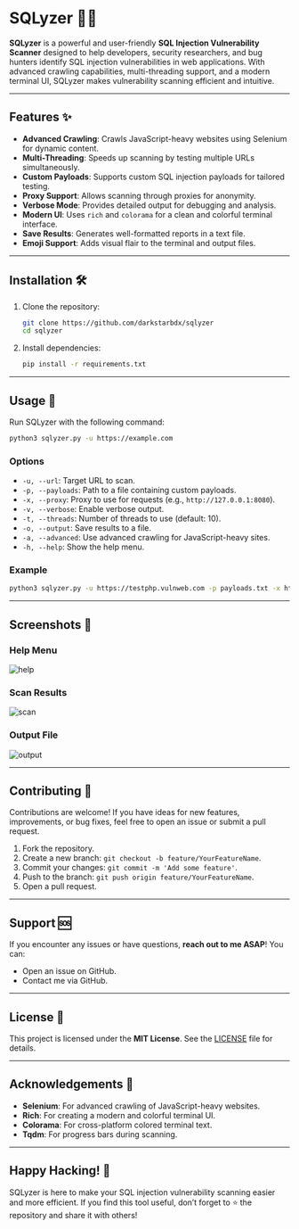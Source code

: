 # **SQLyzer 🕵️‍♂️**

**SQLyzer** is a powerful and user-friendly **SQL Injection Vulnerability Scanner** designed to help developers, security researchers, and bug hunters identify SQL injection vulnerabilities in web applications. With advanced crawling capabilities, multi-threading support, and a modern terminal UI, SQLyzer makes vulnerability scanning efficient and intuitive.

---

## **Features ✨**

- **Advanced Crawling**: Crawls JavaScript-heavy websites using Selenium for dynamic content.
- **Multi-Threading**: Speeds up scanning by testing multiple URLs simultaneously.
- **Custom Payloads**: Supports custom SQL injection payloads for tailored testing.
- **Proxy Support**: Allows scanning through proxies for anonymity.
- **Verbose Mode**: Provides detailed output for debugging and analysis.
- **Modern UI**: Uses `rich` and `colorama` for a clean and colorful terminal interface.
- **Save Results**: Generates well-formatted reports in a text file.
- **Emoji Support**: Adds visual flair to the terminal and output files.

---

## **Installation 🛠️**

1. Clone the repository:
   ```bash
   git clone https://github.com/darkstarbdx/sqlyzer
   cd sqlyzer
   ```

2. Install dependencies:
   ```bash
   pip install -r requirements.txt
   ```

---

## **Usage 🚀**

Run SQLyzer with the following command:
```bash
python3 sqlyzer.py -u https://example.com
```

### **Options**
- `-u, --url`: Target URL to scan.
- `-p, --payloads`: Path to a file containing custom payloads.
- `-x, --proxy`: Proxy to use for requests (e.g., `http://127.0.0.1:8080`).
- `-v, --verbose`: Enable verbose output.
- `-t, --threads`: Number of threads to use (default: 10).
- `-o, --output`: Save results to a file.
- `-a, --advanced`: Use advanced crawling for JavaScript-heavy sites.
- `-h, --help`: Show the help menu.

### **Example**
```bash
python3 sqlyzer.py -u https://testphp.vulnweb.com -p payloads.txt -x http://127.0.0.1:8080 -v -t 20 -o results.txt -a
```

---

## **Screenshots 📸**

### **Help Menu**
![help](https://github.com/user-attachments/assets/85c819ac-d077-4490-9f29-531c009ee9b7)


### **Scan Results**
![scan](https://github.com/user-attachments/assets/26bde2e2-11e6-4613-992b-65ba985da7ac)


### **Output File**
![output](https://github.com/user-attachments/assets/158735bb-7c55-4053-8512-bb58df7b4db2)

---

## **Contributing 🤝**

Contributions are welcome! If you have ideas for new features, improvements, or bug fixes, feel free to open an issue or submit a pull request.

1. Fork the repository.
2. Create a new branch: `git checkout -b feature/YourFeatureName`.
3. Commit your changes: `git commit -m 'Add some feature'`.
4. Push to the branch: `git push origin feature/YourFeatureName`.
5. Open a pull request.

---

## **Support 🆘**

If you encounter any issues or have questions, **reach out to me ASAP**! You can:
- Open an issue on GitHub.
- Contact me via GitHub.

---

## **License 📜**

This project is licensed under the **MIT License**. See the [LICENSE](LICENSE) file for details.

---

## **Acknowledgements 🙏**

- **Selenium**: For advanced crawling of JavaScript-heavy websites.
- **Rich**: For creating a modern and colorful terminal UI.
- **Colorama**: For cross-platform colored terminal text.
- **Tqdm**: For progress bars during scanning.

---

## **Happy Hacking! 🚀**

SQLyzer is here to make your SQL injection vulnerability scanning easier and more efficient. If you find this tool useful, don’t forget to ⭐ the repository and share it with others!
